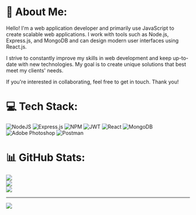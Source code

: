 # 💫 About Me:
Hello! I'm a web application developer and primarily use JavaScript to create scalable web applications. I work with tools such as Node.js, Express.js, and MongoDB and can design modern user interfaces using React.js.

I strive to constantly improve my skills in web development and keep up-to-date with new technologies. My goal is to create unique solutions that best meet my clients' needs.

If you're interested in collaborating, feel free to get in touch. Thank you!


# 💻 Tech Stack:
![NodeJS](https://img.shields.io/badge/node.js-6DA55F?style=for-the-badge&logo=node.js&logoColor=white) ![Express.js](https://img.shields.io/badge/express.js-%23404d59.svg?style=for-the-badge&logo=express&logoColor=%2361DAFB) ![NPM](https://img.shields.io/badge/NPM-%23000000.svg?style=for-the-badge&logo=npm&logoColor=white) ![JWT](https://img.shields.io/badge/JWT-black?style=for-the-badge&logo=JSON%20web%20tokens) ![React](https://img.shields.io/badge/react-%2320232a.svg?style=for-the-badge&logo=react&logoColor=%2361DAFB) ![MongoDB](https://img.shields.io/badge/MongoDB-%234ea94b.svg?style=for-the-badge&logo=mongodb&logoColor=white) ![Adobe Photoshop](https://img.shields.io/badge/adobephotoshop-%2331A8FF.svg?style=for-the-badge&logo=adobephotoshop&logoColor=white) ![Postman](https://img.shields.io/badge/Postman-FF6C37?style=for-the-badge&logo=postman&logoColor=white)
# 📊 GitHub Stats:
![](https://github-readme-stats.vercel.app/api?username=mansuremanastirli&theme=dark&hide_border=false&include_all_commits=false&count_private=false)<br/>
![](https://github-readme-streak-stats.herokuapp.com/?user=mansuremanastirli&theme=dark&hide_border=false)<br/>
![](https://github-readme-stats.vercel.app/api/top-langs/?username=mansuremanastirli&theme=dark&hide_border=false&include_all_commits=false&count_private=false&layout=compact)

---
[![](https://visitcount.itsvg.in/api?id=mansuremanastirli&icon=0&color=0)](https://visitcount.itsvg.in)

<!-- Proudly created with GPRM ( https://gprm.itsvg.in ) -->
